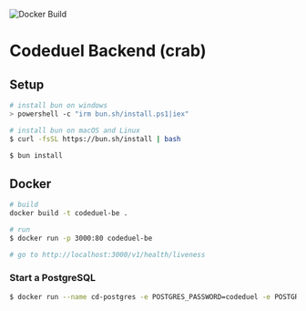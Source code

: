 ![Docker Build](https://github.com/whatasave/demo-repository/actions/workflows/docker-build.yml/badge.svg)

# Codeduel Backend (crab)

## Setup

```bash
# install bun on windows
> powershell -c "irm bun.sh/install.ps1|iex"

# install bun on macOS and Linux
$ curl -fsSL https://bun.sh/install | bash

$ bun install
```

## Docker

```bash
# build
docker build -t codeduel-be .

# run
$ docker run -p 3000:80 codeduel-be

# go to http://localhost:3000/v1/health/liveness
```

### Start a PostgreSQL

```bash
$ docker run --name cd-postgres -e POSTGRES_PASSWORD=codeduel -e POSTGRES_USER=codeduel -p 5432:5432 -d postgres
```
